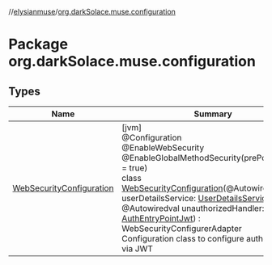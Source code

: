 //[elysianmuse](../../index.md)/[org.darkSolace.muse.configuration](index.md)

# Package org.darkSolace.muse.configuration

## Types

| Name | Summary |
|---|---|
| [WebSecurityConfiguration](-web-security-configuration/index.md) | [jvm]<br>@Configuration<br>@EnableWebSecurity<br>@EnableGlobalMethodSecurity(prePostEnabled = true)<br>class [WebSecurityConfiguration](-web-security-configuration/index.md)(@Autowiredval userDetailsService: [UserDetailsService](../org.darkSolace.muse.security.service/-user-details-service/index.md), @Autowiredval unauthorizedHandler: [AuthEntryPointJwt](../org.darkSolace.muse.security.service/-auth-entry-point-jwt/index.md)) : WebSecurityConfigurerAdapter<br>Configuration class to configure authentication via JWT |
